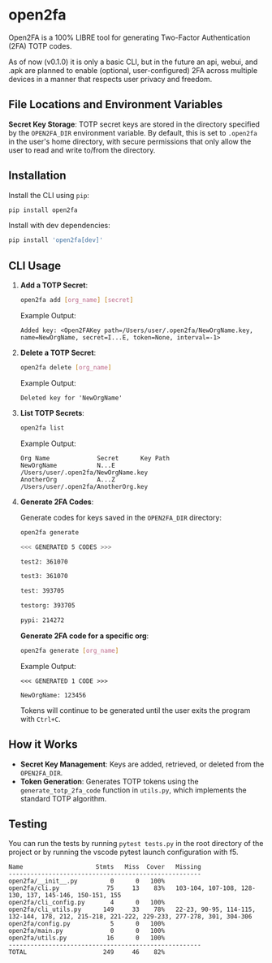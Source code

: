 # open2fa

Open2FA is a 100% LIBRE tool for generating Two-Factor Authentication (2FA) TOTP codes.

As of now (v0.1.0) it is only a basic CLI, but in the future an api, webui, and .apk are planned to enable (optional, user-configured) 2FA across multiple devices in a manner that respects user privacy and freedom.

## File Locations and Environment Variables

**Secret Key Storage**: TOTP secret keys are stored in the directory specified by the `OPEN2FA_DIR` environment variable. By default, this is set to `.open2fa` in the user's home directory, with secure permissions that only allow the user to read and write to/from the directory.

## Installation

Install the CLI using `pip`:

```bash
pip install open2fa
```

Install with dev dependencies:

```bash
pip install 'open2fa[dev]'
```

## CLI Usage

1. **Add a TOTP Secret**:

   ```bash
   open2fa add [org_name] [secret]
   ```

   Example Output:

   ```
   Added key: <Open2FAKey path=/Users/user/.open2fa/NewOrgName.key, name=NewOrgName, secret=I...E, token=None, interval=-1>
   ```

2. **Delete a TOTP Secret**:

   ```bash
   open2fa delete [org_name]
   ```

   Example Output:

   ```
   Deleted key for 'NewOrgName'
   ```

3. **List TOTP Secrets**:

   ```bash
   open2fa list
   ```

   Example Output:

   ```
   Org Name             Secret      Key Path
   NewOrgName           N...E       /Users/user/.open2fa/NewOrgName.key
   AnotherOrg           A...Z       /Users/user/.open2fa/AnotherOrg.key
   ```

4. **Generate 2FA Codes**:

   Generate codes for keys saved in the `OPEN2FA_DIR` directory:

   ```bash
   open2fa generate

   <<< GENERATED 5 CODES >>>

   test2: 361070

   test3: 361070

   test: 393705

   testorg: 393705

   pypi: 214272
   ```

   **Generate 2FA code for a specific org**:

   ```bash
   open2fa generate [org_name]
   ```

   Example Output:

   ```
   <<< GENERATED 1 CODE >>>

   NewOrgName: 123456
   ```

   Tokens will continue to be generated until the user exits the program with `Ctrl+C`.

## How it Works

- **Secret Key Management**: Keys are added, retrieved, or deleted from the `OPEN2FA_DIR`.
- **Token Generation**: Generates TOTP tokens using the `generate_totp_2fa_code` function in `utils.py`, which implements the standard TOTP algorithm.

## Testing

You can run the tests by running `pytest tests.py` in the root directory of the project
or by running the vscode pytest launch configuration with f5.

```
Name                    Stmts   Miss  Cover   Missing
-----------------------------------------------------
open2fa/__init__.py         0      0   100%
open2fa/cli.py             75     13    83%   103-104, 107-108, 128-130, 137, 145-146, 150-151, 155
open2fa/cli_config.py       4      0   100%
open2fa/cli_utils.py      149     33    78%   22-23, 90-95, 114-115, 132-144, 178, 212, 215-218, 221-222, 229-233, 277-278, 301, 304-306
open2fa/config.py           5      0   100%
open2fa/main.py             0      0   100%
open2fa/utils.py           16      0   100%
-----------------------------------------------------
TOTAL                     249     46    82%
```
